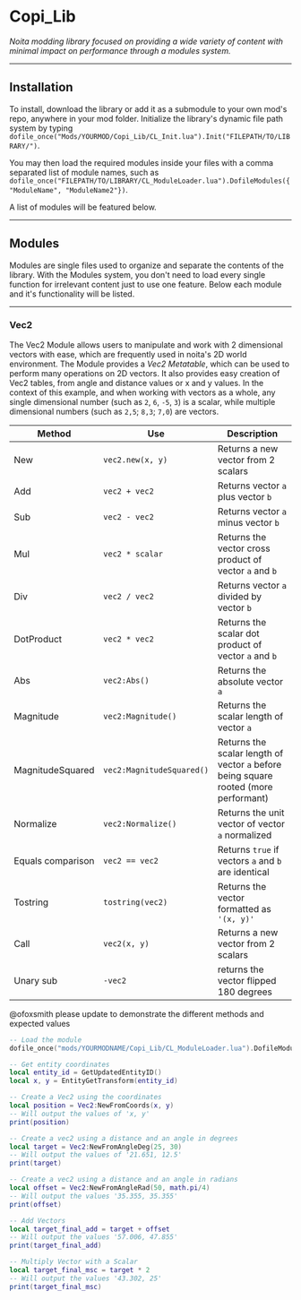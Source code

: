 # Copi_Lib
*Noita modding library focused on providing a wide variety of content with minimal impact on performance through a modules system.*
***
## Installation
To install, download the library or add it as a submodule to your own mod's repo, anywhere in your mod folder. Initialize the library's dynamic file path system by typing `dofile_once("Mods/YOURMOD/Copi_Lib/CL_Init.lua").Init("FILEPATH/TO/LIBRARY/")`.

You may then load the required modules inside your files with a comma separated list of module names, such as `dofile_once("FILEPATH/TO/LIBRARY/CL_ModuleLoader.lua").DofileModules({"ModuleName", "ModuleName2"})`.

A list of modules will be featured below.
***
## Modules
Modules are single files used to organize and separate the contents of the library. With the Modules system, you don't need to load every single function for irrelevant content just to use one feature.
Below each module and it's functionality will be listed.
***
### Vec2
The Vec2 Module allows users to manipulate and work with 2 dimensional vectors with ease, which are frequently used in noita's 2D world environment. The Module provides a *Vec2 Metatable*, which can be used to perform many operations on 2D vectors. It also provides easy creation of Vec2 tables, from angle and distance values or x and y values.
In the context of this example, and when working with vectors as a whole, any single dimensional number (such as `2`, `6`, `-5`, `3`) is a scalar, while multiple dimensional numbers (such as `2,5`; `8,3`; `7,0`) are vectors.

| Method            | Use                       | Description                                                                          |
| ----------------- | ------------------------- | ------------------------------------------------------------------------------------ |
| New               | `vec2.new(x, y)`          | Returns a new vector from 2 scalars                                                  |
| Add               | `vec2 + vec2`             | Returns vector `a` plus vector `b`                                                   |
| Sub               | `vec2 - vec2`             | Returns vector `a` minus vector `b`                                                  |
| Mul               | `vec2 * scalar`           | Returns the vector cross product of vector `a` and `b`                               |
| Div               | `vec2 / vec2`             | Returns vector `a` divided by vector `b`                                             |
| DotProduct        | `vec2 * vec2`             | Returns the scalar dot product of vector `a` and `b`                                 |
| Abs               | `vec2:Abs()`              | Returns the absolute vector `a`                                                      |
| Magnitude         | `vec2:Magnitude()`        | Returns the scalar length of vector `a`                                              |
| MagnitudeSquared  | `vec2:MagnitudeSquared()` | Returns the scalar length of vector `a` before being square rooted (more performant) |
| Normalize         | `vec2:Normalize()`        | Returns the unit vector of vector `a` normalized                                     |
| Equals comparison | `vec2 == vec2`            | Returns `true` if vectors `a` and `b` are identical                                  |
| Tostring          | `tostring(vec2)`          | Returns the vector formatted as `'(x, y)'`                                           |
| Call              | `vec2(x, y)`              | Returns a new vector from 2 scalars                                                  |
| Unary sub         | `-vec2`                   | returns the vector flipped 180 degrees                                               |
@ofoxsmith please update to demonstrate the different methods and expected values
```lua
-- Load the module
dofile_once("mods/YOURMODNAME/Copi_Lib/CL_ModuleLoader.lua").DofileModules({"Vec2"})

-- Get entity coordinates
local entity_id = GetUpdatedEntityID()
local x, y = EntityGetTransform(entity_id)

-- Create a Vec2 using the coordinates
local position = Vec2:NewFromCoords(x, y)
-- Will output the values of 'x, y'
print(position)

-- Create a vec2 using a distance and an angle in degrees
local target = Vec2:NewFromAngleDeg(25, 30)
-- Will output the values of '21.651, 12.5'
print(target)

-- Create a vec2 using a distance and an angle in radians
local offset = Vec2:NewFromAngleRad(50, math.pi/4)
-- Will output the values '35.355, 35.355'
print(offset)

-- Add Vectors
local target_final_add = target + offset
-- Will output the values '57.006, 47.855'
print(target_final_add)

-- Multiply Vector with a Scalar
local target_final_msc = target * 2
-- Will output the values '43.302, 25'
print(target_final_msc)
```